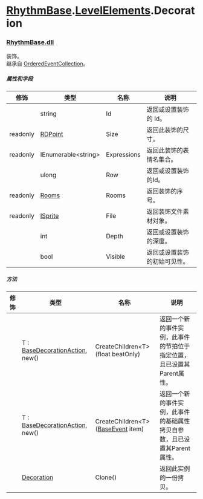 # [RhythmBase](../../RhythmToolkit.md).[LevelElements](../namespace/LevelElements.md).Decoration
### [RhythmBase.dll](../assembly/RhythmBase.md)
装饰。  
继承自 [OrderedEventCollection](/class/OrderedEventCollection.md)。

##### 属性和字段

修饰 | 类型 | 名称 | 说明
-|-|-|-
| | string | Id | 返回或设置装饰的 Id。  
readonly | [RDPoint](../class/RDPoint.md) | Size | 返回此装饰的尺寸。  
readonly | IEnumerable\<string\> | Expressions | 返回此装饰的表情名集合。  
| | ulong | Row | 返回或设置装饰的Id。  
readonly | [Rooms](../class/Rooms.md) | Rooms | 返回装饰的序号。  
readonly | [ISprite](../interface/ISprite.md) | File | 返回装饰文件素材对象。  
| | int | Depth | 返回或设置装饰的深度。  
| | bool | Visible | 返回或设置装饰的初始可见性。  

##### 方法

修饰 | 类型 | 名称 | 说明
-|-|-|-
| | T : [BaseDecorationAction](../class/BaseDecorationAction.md), new() | CreateChildren\<T\>(float beatOnly) | 返回一个新的事件实例，此事件的节拍位于指定位置，且已设置其Parent属性。  
| | T : [BaseDecorationAction](../class/BaseDecorationAction.md), new() | CreateChildren\<T\>([BaseEvent](../class/BaseEvent.md) item) | 返回一个新的事件实例，此事件的基础属性拷贝自参数，且已设置其Parent属性。  
| | [Decoration](../class/Decoration.md) | Clone() | 返回此实例的一份拷贝。  